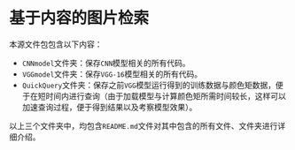 # 基于内容的图片检索

本源文件包包含以下内容：

* `CNNmodel`文件夹：保存`CNN`模型相关的所有代码。
* `VGGmodel`文件夹：保存`VGG-16`模型相关的所有代码。
* `QuickQuery`文件夹：保存之前`VGG`模型运行得到的训练数据与颜色矩数据，便于在短时间内进行查询（由于加载模型与计算颜色矩所需时间较长，这样可以加速查询过程，便于得到结果以及考察模型效果）。

以上三个文件夹中，均包含`README.md`文件对其中包含的所有文件、文件夹进行详细介绍。